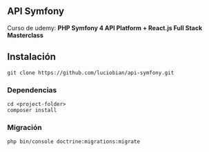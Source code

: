 ## API Symfony

Curso de udemy: **PHP Symfony 4 API Platform + React.js Full Stack Masterclass**

## Instalación

```
git clone https://github.com/luciobian/api-symfony.git
```

### Dependencias

```
cd <project-folder>
composer install
```

### Migración 

```
php bin/console doctrine:migrations:migrate
```